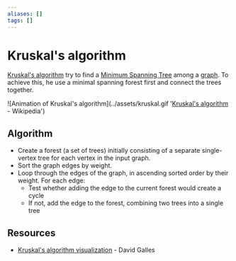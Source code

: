 ```yaml
---
aliases: []
tags: []
---
```


# Kruskal's algorithm

[Kruskal's algorithm](https://wikipedia.org/wiki/kruskal%27s_algorithm) try to find a [Minimum Spanning Tree](../../data/data-structure/tree.md#Minimum%20Spanning%20Tree) among a [graph](../../data/data-structure/graph.md). To achieve this, he use a minimal spanning forest first and connect the trees together.

![Animation of Kruskal's algorithm](../assets/kruskal.gif '[Kruskal's algorithm](https://wikipedia.org/wiki/kruskal%27s_algorithm) - Wikipedia')

## Algorithm

- Create a forest (a set of trees) initially consisting of a separate single-vertex tree for each vertex in the input graph.
- Sort the graph edges by weight.
- Loop through the edges of the graph, in ascending sorted order by their weight. For each edge:
    - Test whether adding the edge to the current forest would create a cycle
    - If not, add the edge to the forest, combining two trees into a single tree

## Resources

- [Kruskal's algorithm visualization](https://www.cs.usfca.edu/~galles/visualization/Kruskal.html) - David Galles